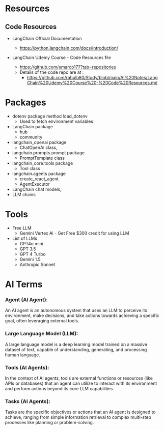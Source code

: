 # Resources
## Code Resources
- LangChain Official Documentation
  - https://python.langchain.com/docs/introduction/
    
- LangChain Udemy Course - Code Resources file
  - https://github.com/emarco177?tab=repositories
  - Details of the code repo are at :
      - https://github.com/rahulb80/Study/blob/main/AI%20Notes/LangChain%20Udemy%20Course%20-%20Code%20Resources.md
    
# Packages
- dotenv package method load_dotenv
  - Used to fetch environment variables
- LangChain package
  - hub
  - community
- langchain_openai package
  - ChatOpenAI class,
- langchain.prompts.prompt package
  - PromptTemplate class
- langchain_core.tools package
  - Tool class
- langchain.agents package
  - create_react_agent
  - AgentExecutor      
- LangChain chat models,
- LLM chains

# Tools 
- Free LLM
  - Gemini Vertex AI - Get Free $300 credit for using LLM
- List of LLMs
  - GPT4o mini  
  - GPT 3.5
  - GPT 4 Turbo
  - Gemini 1.5
  - Anthropic Sonnet
# AI Terms
### Agent (AI Agent): 
  An AI agent is an autonomous system that uses an LLM to perceive its environment, make decisions, and take actions towards achieving a specific goal, often leveraging external tools.
### Large Language Model (LLM): 
  A large language model is a deep learning model trained on a massive dataset of text, capable of understanding, generating, and processing human language.
### Tools (AI Agents): 
  In the context of AI agents, tools are external functions or resources (like APIs or databases) that an agent can utilize to interact with its environment and perform actions beyond its core LLM capabilities.
### Tasks (AI Agents): 
  Tasks are the specific objectives or actions that an AI agent is designed to achieve, ranging from simple information retrieval to complex multi-step processes like planning or problem-solving.
